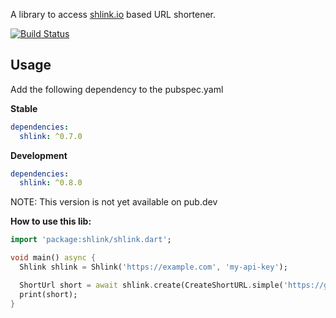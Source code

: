 A library to access [shlink.io](https://shlink.io) based URL shortener.

[![Build Status](https://travis-ci.org/Nexific/dart_shlink.svg?branch=master)](https://travis-ci.org/Nexific/dart_shlink)

## Usage

Add the following dependency to the pubspec.yaml

**Stable**

```yaml
dependencies:
  shlink: ^0.7.0
```

**Development**

```yaml
dependencies:
  shlink: ^0.8.0
```

NOTE: This version is not yet available on pub.dev

**How to use this lib:**

```dart
import 'package:shlink/shlink.dart';

void main() async {
  Shlink shlink = Shlink('https://example.com', 'my-api-key');

  ShortUrl short = await shlink.create(CreateShortURL.simple('https://github.com/Nexific/dart_shlink'));
  print(short);
}
```
